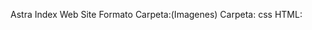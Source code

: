 Astra Index Web Site
Formato
Carpeta:<Nombre del Feature>(Imagenes)
Carpeta: css
HTML: <Nombre del Feature>
